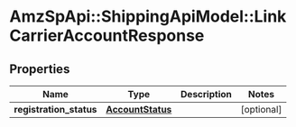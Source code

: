 # AmzSpApi::ShippingApiModel::LinkCarrierAccountResponse

## Properties
Name | Type | Description | Notes
------------ | ------------- | ------------- | -------------
**registration_status** | [**AccountStatus**](AccountStatus.md) |  | [optional] 

